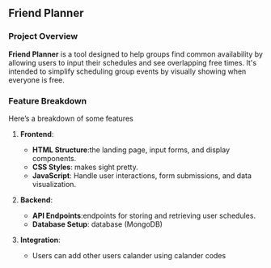 ## Friend Planner

### Project Overview
**Friend Planner** is a tool designed to help groups find common availability by allowing users to input their schedules and see overlapping free times. It's intended to simplify scheduling group events by visually showing when everyone is free.


### Feature Breakdown
Here’s a breakdown of some features

1. **Frontend**:
   - **HTML Structure**:the landing page, input forms, and display components.
   - **CSS Styles**: makes sight pretty.
   - **JavaScript**: Handle user interactions, form submissions, and data visualization.

2. **Backend**:
   - **API Endpoints**:endpoints for storing and retrieving user schedules.
   - **Database Setup**: database (MongoDB)

3. **Integration**:
   - Users can add other users calander using calander codes
